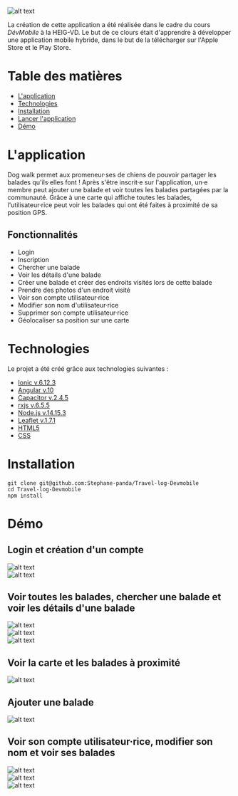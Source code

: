 ![alt text](https://www.zupimages.net/up/21/06/4889.png "Logo Dog Walk")

La création de cette application a été réalisée dans le cadre du cours *DévMobile* à la HEIG-VD. Le but de ce clours était d'apprendre à développer une application mobile hybride, dans le but de la télécharger sur l'Apple Store et le Play Store.

# Table des matières
* [L'application](#lapplication)
* [Technologies](#technologies)
* [Installation](#installation)
* [Lancer l'application](#lancer-lapplication)
* [Démo](#démo)

# L'application
Dog walk permet aux promeneur·ses de chiens de pouvoir partager les balades qu'ils·elles font ! Après s'être inscrit·e sur l'application, un·e membre peut ajouter une balade et voir toutes les balades partagées par la communauté. Grâce à une carte qui affiche toutes les balades, l'utilisateur·rice peut voir les balades qui ont été faites à proximité de sa position GPS.
## Fonctionnalités
* Login
* Inscription
* Chercher une balade
* Voir les détails d'une balade
* Créer une balade et créer des endroits visités lors de cette balade
* Prendre des photos d'un endroit visité
* Voir son compte utilisateur·rice
* Modifier son nom d'utilisateur·rice
* Supprimer son compte utilisateur·rice
* Géolocaliser sa position sur une carte

# Technologies
Le projet a été créé grâce aux technologies suivantes :
* [Ionic v.6.12.3](https://ionicframework.com/)
* [Angular v.10](https://angular.io/)
* [Capacitor v.2.4.5](https://capacitorjs.com/)
* [rxjs v.6.5.5](https://rxjs-dev.firebaseapp.com/)
* [Node.js v.14.15.3](https://nodejs.org/en/)
* [Leaflet v.1.7.1](https://leafletjs.com/)
* [HTML5](https://dev.w3.org/html5/html-author/)
* [CSS](https://www.w3.org/Style/CSS/)

# Installation
```
git clone git@github.com:Stephane-panda/Travel-log-Devmobile
cd Travel-log-Devmobile
npm install
```
# Démo
## Login et création d'un compte
![alt text](https://www.zupimages.net/up/21/06/zn7u.png "Login")  
![alt text](https://www.zupimages.net/up/21/06/y261.png "Inscription")
## Voir toutes les balades, chercher une balade et voir les détails d'une balade
![alt text](https://www.zupimages.net/up/21/06/ruwy.png "Liste des balades")  
![alt text](https://www.zupimages.net/up/21/06/hitc.png "Recherche")  
![alt text](https://www.zupimages.net/up/21/06/gmrb.png "Détails d'une balade")
## Voir la carte et les balades à proximité
![alt text](https://www.zupimages.net/up/21/06/nld5.png)
## Ajouter une balade
![alt text](https://www.zupimages.net/up/21/06/wi13.png "Ajouter une balade")
## Voir son compte utilisateur·rice, modifier son nom et voir ses balades
![alt text](https://www.zupimages.net/up/21/06/r8fi.png "Compte")  
![alt text](https://www.zupimages.net/up/21/06/ly19.png "Modifer le nom")  
![alt text](https://www.zupimages.net/up/21/06/1wni.png "Supprimer le compte")